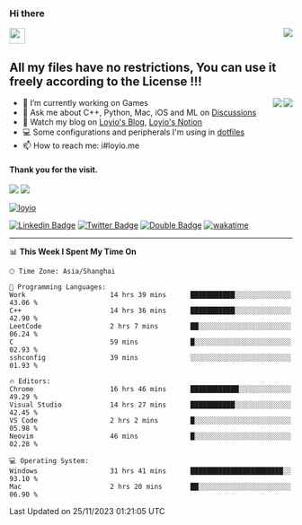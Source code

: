<h3 align="left">Hi there</h3>
<img src='https://em-content.zobj.net/source/animated-noto-color-emoji/356/waving-hand_light-skin-tone_1f44b-1f3fb_1f3fb.gif' width='28' />
<a align="right" href="https://github.com/loyio/loyio/blob/master/STAR/README.md"><img align="right" src="https://img.shields.io/badge/LOYIO-STAR-green" /></a>

## All my files have no restrictions, You can use it freely according to the License !!!

<a href="https://github.com/loyio#gh-light-mode-only">
     <img align="right"  src="https://loy-readme.vercel.app/api/top-langs/?username=loyio&langs_count=6&hide=css,html,jupyter%20notebook" />
</a>

<a href="https://github.com/loyio#gh-dark-mode-only">
  <img align="right"  src="https://loy-readme.vercel.app/api/top-langs/?username=loyio&langs_count=6&theme=slateorange&hide=css,html,jupyter%20notebook" />
</a>



- 🔭 I’m currently working on Games
- 💬 Ask me about C++, Python, Mac, iOS and ML on [Discussions](https://github.com/loyio/blog/discussions)
- 📔 Watch my blog on [Loyio's Blog](https://loyio.me), [Loyio's Notion](https://loyio.notion.site/loyio/Loyio-s-Dashboard-2f56bd29222a445ea9d9e8802a1ac83b)
- 💻 Some configurations and peripherals I'm using in [dotfiles](https://github.com/loyio/dotfiles)
- 📫 How to reach me: i#loyio.me


#### Thank you for the visit.
<img src="http://profile-counter.glitch.me/loyio/count.svg" />

<img src="https://loy-readme.vercel.app/api?username=loyio&show_icons=true&hide=stars&include_all_commits=true&hide_title=true&theme=slateorange" />

     

[![loyio](https://github-profile-trophy.vercel.app/?username=loyio&theme=onedark&column=4)](https://github.com/loyio)

[![Linkedin Badge](https://img.shields.io/badge/-@loyio-0077b5?style=flat-square&logo=Linkedin&logoColor=white&labelColor=0077b5&link=https://www.linkedin.com/in/loyio-hex-363172158/)](https://www.linkedin.com/in/loyio-hex-363172158/)
[![Twitter Badge](https://img.shields.io/badge/-@loyiome-000000?style=flat-square&labelColor=000000&logo=x&logoColor=white&link=https://twitter.com/loyiome)](https://twitter.com/loyiome)
[![Double Badge](https://img.shields.io/badge/@loyio-007722?style=flat&logo=Douban&logoColor=white)](https://www.douban.com/people/susmote)
[![wakatime](https://wakatime.com/badge/user/c0ddc104-5a20-41d1-ab9a-c4d9ea20a4d9.svg)](https://wakatime.com/@c0ddc104-5a20-41d1-ab9a-c4d9ea20a4d9)

-------
<!--START_SECTION:waka-->
📊 **This Week I Spent My Time On** 

```text
🕑︎ Time Zone: Asia/Shanghai

💬 Programming Languages: 
Work                     14 hrs 39 mins      ███████████░░░░░░░░░░░░░░   43.06 % 
C++                      14 hrs 36 mins      ███████████░░░░░░░░░░░░░░   42.90 % 
LeetCode                 2 hrs 7 mins        ██░░░░░░░░░░░░░░░░░░░░░░░   06.24 % 
C                        59 mins             █░░░░░░░░░░░░░░░░░░░░░░░░   02.93 % 
sshconfig                39 mins             ░░░░░░░░░░░░░░░░░░░░░░░░░   01.93 % 

🔥 Editors: 
Chrome                   16 hrs 46 mins      ████████████░░░░░░░░░░░░░   49.29 % 
Visual Studio            14 hrs 27 mins      ███████████░░░░░░░░░░░░░░   42.45 % 
VS Code                  2 hrs 2 mins        █░░░░░░░░░░░░░░░░░░░░░░░░   05.98 % 
Neovim                   46 mins             █░░░░░░░░░░░░░░░░░░░░░░░░   02.28 % 

💻 Operating System: 
Windows                  31 hrs 41 mins      ███████████████████████░░   93.10 % 
Mac                      2 hrs 20 mins       ██░░░░░░░░░░░░░░░░░░░░░░░   06.90 % 
```


 Last Updated on 25/11/2023 01:21:05 UTC
<!--END_SECTION:waka-->
